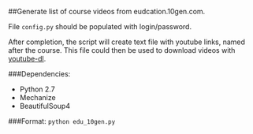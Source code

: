 ##Generate list of course videos from eudcation.10gen.com.

File `config.py` should be populated with login/password.

After completion, the script will create text file with youtube links, named after the course.
This file could then be used to download videos with [youtube-dl](https://github.com/rg3/youtube-dl/).

###Dependencies:
* Python 2.7
* Mechanize
* BeautifulSoup4

###Format:
`python edu_10gen.py`